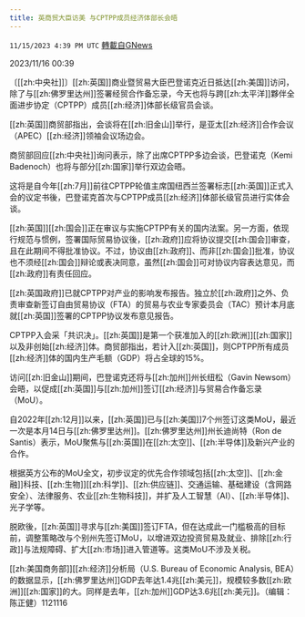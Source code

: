```yaml
---
title: 英商贸大臣访美 与CPTPP成员经济体部长会晤
---
```

`11/15/2023 4:39 PM UTC` [轉載自GNews](https://gnews.org/articles/1980563)

2023/11/16 00:39

〔[[zh:中央社]]〕[[zh:英国]]商业暨贸易大臣巴登诺克近日抵达[[zh:美国]]访问，除了与[[zh:佛罗里达州]]签署经贸合作备忘录，今天也将与跨[[zh:太平洋]]夥伴全面进步协定（CPTPP）成员[[zh:经济]]体部长级官员会谈。

[[zh:英国]]商贸部指出，会谈将在[[zh:旧金山]]举行，是亚太[[zh:经济]]合作会议（APEC）[[zh:经济]]领袖会议场边会。

商贸部回应[[zh:中央社]]询问表示，除了出席CPTPP多边会谈，巴登诺克（Kemi Badenoch）也将与部分[[zh:国家]]举行双边会晤。

这将是自今年[[zh:7月]]前往CPTPP轮值主席国纽西兰签署标志[[zh:英国]]正式入会的议定书後，巴登诺克首次与CPTPP成员[[zh:经济]]体部长级官员进行实体会谈。

[[zh:英国]][[zh:国会]]正在审议与实施CPTPP有关的国内法案。另一方面，依现行规范与惯例，签署国际贸易协议後，[[zh:政府]]应将协议提交[[zh:国会]]审查，且在此期间不得批准协议。不过，协议由[[zh:政府]]、而非[[zh:国会]]批准，协议也不须经[[zh:国会]]辩论或表决同意，虽然[[zh:国会]]可对协议内容表达意见，而[[zh:政府]]有责任回应。

[[zh:英国政府]]已就CPTPP对产业的影响发布报告。独立於[[zh:政府]]之外、负责审查新签订自由贸易协议（FTA）的贸易与农业专家委员会（TAC）预计本月底就[[zh:英国]]签署的CPTPP协议发布意见报告。

CPTPP入会采「共识决」。[[zh:英国]]是第一个获准加入的[[zh:欧洲]][[zh:国家]]以及非创始[[zh:经济]]体。商贸部指出，若计入[[zh:英国]]，则CPTPP所有成员[[zh:经济]]体的国内生产毛额（GDP）将占全球的15%。

访问[[zh:旧金山]]期间，巴登诺克还将与[[zh:加州]]州长纽松（Gavin Newsom）会晤，以促成[[zh:英国]]与[[zh:加州]]签订[[zh:经济]]与贸易合作备忘录（MoU）。

自2022年[[zh:12月]]以来，[[zh:英国]]已与[[zh:美国]]7个州签订这类MoU，最近一次是本月14日与[[zh:佛罗里达州]]。[[zh:佛罗里达州]]州长迪尚特（Ron de Santis）表示，MoU聚焦与[[zh:英国]]在[[zh:太空]]、[[zh:半导体]]及新兴产业的合作。

根据英方公布的MoU全文，初步议定的优先合作领域包括[[zh:太空]]、[[zh:金融]]科技、[[zh:生物]][[zh:科学]]、[[zh:供应链]]、交通运输、基础建设（含网路安全）、法律服务、农业[[zh:生物科技]]，并扩及人工智慧（AI）、[[zh:半导体]]、光子学等。

脱欧後，[[zh:英国]]寻求与[[zh:美国]]签订FTA，但在达成此一门槛极高的目标前，调整策略改与个别州先签订MoU，以增进双边投资贸易及就业、排除[[zh:行政]]与法规障碍、扩大[[zh:市场]]进入管道等。这类MoU不涉及关税。

[[zh:美国商务部]][[zh:经济]]分析局（U.S. Bureau of Economic Analysis, BEA）的数据显示，[[zh:佛罗里达州]]GDP去年达1.4兆[[zh:美元]]，规模较多数[[zh:欧洲]][[zh:国家]]的大。同样是去年，[[zh:加州]]GDP达3.6兆[[zh:美元]]。（编辑：陈正健）1121116
